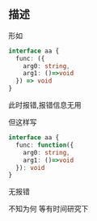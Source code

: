 ## 描述

形如

``` typescript
interface aa {
  func: ({
    arg0: string,
    arg1: ()=>void
  }) => void
}
```

此时报错,报错信息无用

但这样写

``` typescript
interface aa {
  func: function({
    arg0: string,
    arg1: ()=>void
  }): void
}
```

无报错

不知为何 等有时间研究下